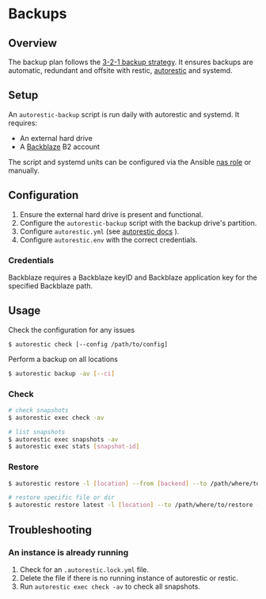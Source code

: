 # Backups

## Overview

The backup plan follows the [3-2-1 backup
strategy](https://www.backblaze.com/blog/the-3-2-1-backup-strategy). It ensures
backups are automatic, redundant and offsite with restic,
[autorestic](https://autorestic.vercel.app/) and systemd.

## Setup

An `autorestic-backup` script is run daily with autorestic and systemd. It
requires:

- An external hard drive
- A [Backblaze](https://www.backblaze.com/b2/cloud-storage.html) B2 account

The script and systemd units can be configured via the Ansible [nas
role](roles/nas.md) or manually.

## Configuration

1. Ensure the external hard drive is present and functional.
2. Configure the `autorestic-backup` script with the backup drive's partition.
3. Configure `autorestic.yml` (see [autorestic docs](https://autorestic.vercel.app/config) ).
4. Configure `autorestic.env` with the correct credentials.

### Credentials

Backblaze requires a Backblaze keyID and Backblaze application key for the
specified Backblaze path.

## Usage

Check the configuration for any issues

```
$ autorestic check [--config /path/to/config]
```

Perform a backup on all locations

```bash
$ autorestic backup -av [--ci]
```

### Check

```bash
# check snapshots
$ autorestic exec check -av

# list snapshots
$ autorestic exec snapshots -av
$ autorestic exec stats [snapshot-id]
```

### Restore

```bash
$ autorestic restore -l [location] --from [backend] --to /path/where/to/restore

# restore specific file or dir
$ autorestic restore latest -l [location] --to /path/where/to/restore --include /path/to/restore
```

## Troubleshooting

### An instance is already running

1. Check for an `.autorestic.lock.yml` file.
2. Delete the file if there is no running instance of autorestic or restic.
3. Run `autorestic exec check -av` to check all snapshots.
